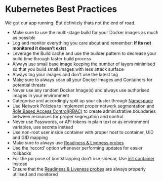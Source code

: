 # Kubernetes Best Practices

We got our app running. But definitely thats not the end of road. 

* Make sure to use the multi-stage build for your Docker images as much as possible
* Log and monitor everything you care about and remember: **If its not monitored it doesn’t exist**
* Leverage the Build cache and use the builder pattern to decrease your build time through faster build process
* Always use small base image keeping the number of layers minimised so that you build small images with less attack surface
* Always tag your images and don’t use the latest tag
* Make sure to always scan all your Docker Images and Containers for potential threats
* Never use any random Docker Image\(s\) and always use authorised images in your environment
* Categorise and accordingly split up your cluster through [Namespace](https://kubernetes.io/docs/concepts/overview/working-with-objects/namespaces/)
* Use Network Policies to implement proper network segmentation and [Role Based Access Control\(RBAC\)](https://kubernetes.io/docs/reference/access-authn-authz/rbac/) to create administrative boundaries between resources for proper segregation and control
* Never use Passwords, or API tokens in plain text or as environment variables, use secrets instead
* Use non-root user inside container with proper host to container, UID and GID mapping
* Make sure to always use [Readiness & Liveness probes](https://kubernetes.io/docs/tasks/configure-pod-container/configure-liveness-readiness-probes/)
* Use the ‘record’ option whenever performing updates for easier rollbacks
* For the purpose of bootstrapping don’t use sidecar, Use [init container](https://kubernetes.io/docs/concepts/workloads/pods/init-containers/) instead
* Ensure that the [Readiness & Liveness probes](https://kubernetes.io/docs/tasks/configure-pod-container/configure-liveness-readiness-probes/) are always properly utilised and monitored 

